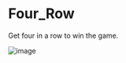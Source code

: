 # Four_Row
Get four in a row to win the game.

![image](https://github.com/user-attachments/assets/9850bf86-e558-4a7c-947e-c9a36abc9017)


